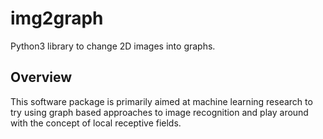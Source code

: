 # img2graph
Python3 library to change 2D images into graphs.

## Overview
This software package is primarily aimed at machine learning research to try using graph based approaches to image recognition and play around with the concept of local receptive fields.

